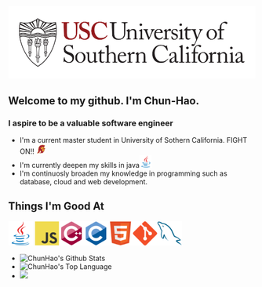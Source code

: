 <img alt="titlePic" src="https://github.com/ja841014/ja841014/blob/master/img/usc1.png?raw=true">

## Welcome to my github. I'm Chun-Hao.

### I aspire to be a valuable software engineer

* I'm a current master student in University of Sothern California. FIGHT ON!! <img alt="trojan" src="https://github.com/ja841014/ja841014/blob/master/img/trojan.png" width="20">
* I'm currently deepen my skills in java<img alt="java" src="https://github.com/ja841014/ja841014/blob/master/img/java-original.svg" width="25">
* I'm continuosly broaden my knowledge in programming such as database, cloud and web development.

<!-- [![Anurag's github stats](https://github-readme-stats.vercel.app/api?username=ja841014&theme=dark&hide_border=true)](https://github.com/anuraghazra/github-readme-stats) -->

## Things I'm Good At
<img src="https://github.com/ja841014/ja841014/blob/master/img/java-original.svg" height="50"> <img src="https://github.com/ja841014/ja841014/blob/master/img/javascript-original.svg" height="50"><img src="https://github.com/ja841014/ja841014/blob/master/img/cplusplus-original.svg" height="50"><img src="https://github.com/ja841014/ja841014/blob/master/img/c-original.svg" height="50"><img src="https://github.com/ja841014/ja841014/blob/master/img/html5-original.svg" height="50"><img src="https://github.com/ja841014/ja841014/blob/master/img/git-original.svg" height="50"><img src="https://github.com/ja841014/ja841014/blob/master/img/mysql-original.svg" height="50">


* <img align="left" alt="ChunHao's Github Stats" src="https://github-readme-stats.vercel.app/api?username=ja841014&theme=dark&hide_border=false"/>



* <img align="left" alt="ChunHao's Top Language" src="https://github-readme-stats.vercel.app/api/top-langs/?username=ja841014&layout=compact&hide=c%23,shaderlab&langs_count=6&theme=dark"/>

* <img src="https://komarev.com/ghpvc/?username=ja841014">

<!-- [![Top Langs](https://github-readme-stats.vercel.app/api/top-langs/?username=anuraghazra&layout=compact)](https://github.com/anuraghazra/github-readme-stats) -->


<!-- [![Top Langs](https://github-readme-stats.vercel.app/api/top-langs/?username=ja841014&layout=compact&hide=c#&langs_count=10)](https://github.com/anuraghazra/github-readme-stats) -->

<!-- ![](https://komarev.com/ghpvc/?username=ja841014) -->
